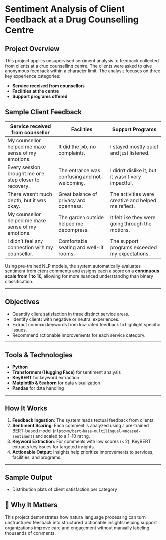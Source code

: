 # Sentiment Analysis of Client Feedback at a Drug Counselling Centre

## Project Overview

This project applies unsupervised sentiment analysis to feedback collected from clients at a drug counselling centre.
The clients were asked to give anonymous feedback within a character limit. The analysis focuses on three key experience categories:

- **Service received from counsellors**
- **Facilities at the centre**
- **Support programs offered**

## Sample Client Feedback


| Service received from counsellor                            | Facilities                                         | Support Programs                                         |
|-------------------------------------------------------------|----------------------------------------------------|----------------------------------------------------------|
| My counsellor helped me make sense of my emotions.          | It did the job, no complaints.                     | I stayed mostly quiet and just listened.                 |
| Every session brought me one step closer to recovery.       | The entrance was confusing and not welcoming.      | I didn’t dislike it, but it wasn’t very impactful.       |
| There wasn’t much depth, but it was okay.                   | Great balance of privacy and openness.             | The activities were creative and helped me reflect.      |
| My counsellor helped me make sense of my emotions.          | The garden outside helped me decompress.           | It felt like they were going through the motions.        |
| I didn’t feel any connection with my counsellor.            | Comfortable seating and well-lit rooms.            | The support programs exceeded my expectations.           |



Using pre-trained NLP models, the system automatically evaluates sentiment from client comments and assigns each a score on a **continuous scale from 1 to 10**, allowing for more nuanced understanding than binary classification.

---

##  Objectives

- Quantify client satisfaction in three distinct service areas.
- Identify clients with negative or neutral experiences.
- Extract common keywords from low-rated feedback to highlight specific issues.
- Recommend actionable improvements for each service category.

---

##  Tools & Technologies

- **Python**
- **Transformers (Hugging Face)** for sentiment analysis
- **KeyBERT** for keyword extraction
- **Matplotlib & Seaborn** for data visualization
- **Pandas** for data handling

---

##  How It Works

1. **Feedback Ingestion**: The system reads textual feedback from clients.
2. **Sentiment Scoring**: Each comment is analyzed using a pre-trained BERT-based model (`nlptown/bert-base-multilingual-uncased-sentiment`) and scaled to a 1–10 rating.
3. **Keyword Extraction**: For comments with low scores (< 2), KeyBERT extracts key issues for targeted insights.
4. **Actionable Output**: Insights help prioritize improvements to services, facilities, and programs.

---

## Sample Output

- Distribution plots of client satisfaction per category




## 🤝 Why It Matters

This project demonstrates how natural language processing can turn unstructured feedback into structured, actionable insights,helping support organizations improve care and engagement without manually labeling thousands of comments.




